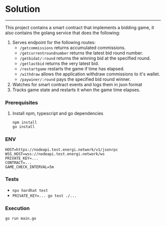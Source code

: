 # Solution
***
This project contains a smart contract that implements a bidding game, it also contains the golang service that does the following:
1. Serves endpoint for the following routes:
   - `/getcommissions` returns accumulated commissions.
   - `/getcurrentroundnumber` returns the latest bid round number.
   - `/getbidat/:round` returns the winning bid at the specified round.
   - `/getlastbid` returns the very latest bid.
   - `/restartgame` restarts the game if time has elapsed.
   - `/withdraw` allows the application withdraw commissions to it's wallet.
   - `/paywiner/:round` pays the specified bid round winner.
2. Watches for smart contract events and logs them in json format
3. Tracks game state and restarts it when the game time elapses.

### Prerequisites

1. Install npm, typescript and go dependencies  
   
   `npm install`  
   `go install`

### ENV
`HOST=https://nodeapi.test.energi.network/v1/jsonrpc`  
`WSS_HOST=wss://nodeapi.test.energi.network/ws`  
`PRIVATE_KEY=...`  
`CONTRACT=...`  
`GAME_CHECK_INTERVAL=5m`  

### Tests

   - `npx hardhat test`
   - `PRIVATE_KEY=... go test ./...`

### Execution

`go run main.go`



